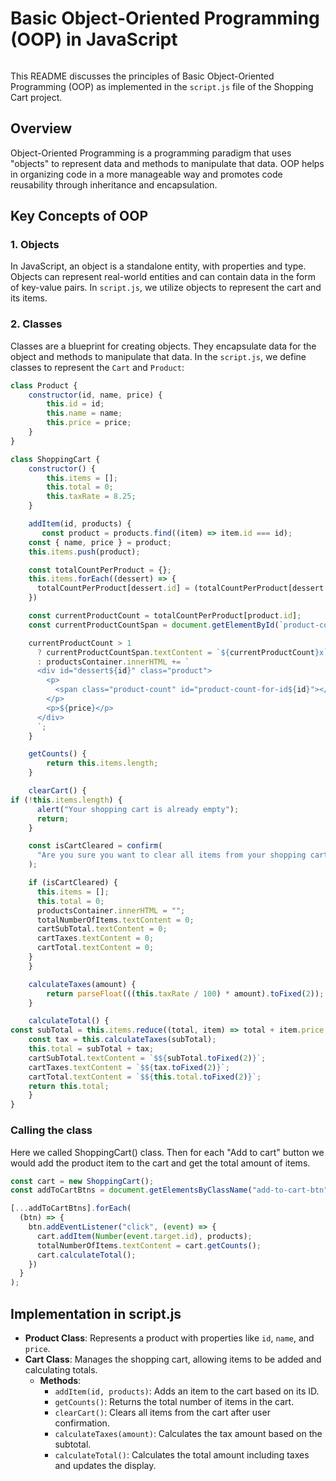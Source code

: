 
# Basic Object-Oriented Programming (OOP) in JavaScript
![]()

This README discusses the principles of Basic Object-Oriented Programming (OOP) as implemented in the `script.js` file of the Shopping Cart project.

## Overview
Object-Oriented Programming is a programming paradigm that uses "objects" to represent data and methods to manipulate that data. OOP helps in organizing code in a more manageable way and promotes code reusability through inheritance and encapsulation.

## Key Concepts of OOP

### 1. Objects
In JavaScript, an object is a standalone entity, with properties and type. Objects can represent real-world entities and can contain data in the form of key-value pairs. In `script.js`, we utilize objects to represent the cart and its items.

### 2. Classes
Classes are a blueprint for creating objects. They encapsulate data for the object and methods to manipulate that data. In the `script.js`, we define classes to represent the `Cart` and `Product`:

```javascript
class Product {
    constructor(id, name, price) {
        this.id = id;
        this.name = name;
        this.price = price;
    }
}

class ShoppingCart {
    constructor() {
        this.items = [];
        this.total = 0;
        this.taxRate = 8.25;
    }

    addItem(id, products) {
       const product = products.find((item) => item.id === id);
    const { name, price } = product;
    this.items.push(product);

    const totalCountPerProduct = {};
    this.items.forEach((dessert) => {
      totalCountPerProduct[dessert.id] = (totalCountPerProduct[dessert.id] || 0) + 1;
    })

    const currentProductCount = totalCountPerProduct[product.id];
    const currentProductCountSpan = document.getElementById(`product-count-for-id${id}`);

    currentProductCount > 1 
      ? currentProductCountSpan.textContent = `${currentProductCount}x`
      : productsContainer.innerHTML += `
      <div id="dessert${id}" class="product">
        <p>
          <span class="product-count" id="product-count-for-id${id}"></span>${name}
        </p>
        <p>${price}</p>
      </div>
      `;
    }

    getCounts() {
        return this.items.length;
    }

    clearCart() {
if (!this.items.length) {
      alert("Your shopping cart is already empty");
      return;
    }

    const isCartCleared = confirm(
      "Are you sure you want to clear all items from your shopping cart?"
    );

    if (isCartCleared) {
      this.items = [];
      this.total = 0;
      productsContainer.innerHTML = "";
      totalNumberOfItems.textContent = 0;
      cartSubTotal.textContent = 0;
      cartTaxes.textContent = 0;
      cartTotal.textContent = 0;
    }
    }

    calculateTaxes(amount) {
        return parseFloat(((this.taxRate / 100) * amount).toFixed(2));
    }

    calculateTotal() {
const subTotal = this.items.reduce((total, item) => total + item.price, 0);
    const tax = this.calculateTaxes(subTotal);
    this.total = subTotal + tax;
    cartSubTotal.textContent = `$${subTotal.toFixed(2)}`;
    cartTaxes.textContent = `$${tax.toFixed(2)}`;
    cartTotal.textContent = `$${this.total.toFixed(2)}`;
    return this.total;
    }
}
```

### Calling the class
Here we called ShoppingCart() class. 
Then for each "Add to cart" button we would add the product item to the cart and get the total amount of items.

```js
const cart = new ShoppingCart();
const addToCartBtns = document.getElementsByClassName("add-to-cart-btn");

[...addToCartBtns].forEach(
  (btn) => {
    btn.addEventListener("click", (event) => {
      cart.addItem(Number(event.target.id), products);
      totalNumberOfItems.textContent = cart.getCounts();
      cart.calculateTotal();
    })
  }
);

```

## Implementation in script.js
- **Product Class**: Represents a product with properties like `id`, `name`, and `price`.
- **Cart Class**: Manages the shopping cart, allowing items to be added and calculating totals.
  - **Methods**:
    - `addItem(id, products)`: Adds an item to the cart based on its ID.
    - `getCounts()`: Returns the total number of items in the cart.
    - `clearCart()`: Clears all items from the cart after user confirmation.
    - `calculateTaxes(amount)`: Calculates the tax amount based on the subtotal.
    - `calculateTotal()`: Calculates the total amount including taxes and updates the display.
